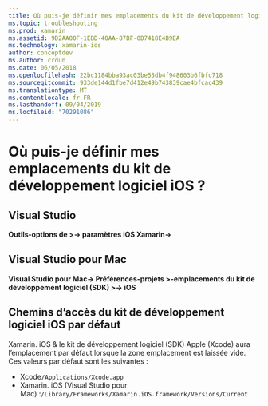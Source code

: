 ```yaml
---
title: Où puis-je définir mes emplacements du kit de développement logiciel iOS ?
ms.topic: troubleshooting
ms.prod: xamarin
ms.assetid: 9D2AA00F-1EBD-40AA-87BF-0D7418E4B9EA
ms.technology: xamarin-ios
author: conceptdev
ms.author: crdun
ms.date: 06/05/2018
ms.openlocfilehash: 22bc1184bba93ac03be55db4f948603b6fbfc718
ms.sourcegitcommit: 933de144d1fbe7d412e49b743839cae4bfcac439
ms.translationtype: MT
ms.contentlocale: fr-FR
ms.lasthandoff: 09/04/2019
ms.locfileid: "70291086"
---
```

# <a name="where-can-i-set-my-ios-sdk-locations"></a>Où puis-je définir mes emplacements du kit de développement logiciel iOS ?

## <a name="visual-studio"></a>Visual Studio

**Outils-options de >-> paramètres iOS Xamarin->**

## <a name="visual-studio-for-mac"></a>Visual Studio pour Mac

**Visual Studio pour Mac-> Préférences-projets >-emplacements du kit de développement logiciel (SDK) >-> iOS**

## <a name="default-ios-sdk-paths"></a>Chemins d’accès du kit de développement logiciel iOS par défaut

Xamarin. iOS & le kit de développement logiciel (SDK) Apple (Xcode) aura l’emplacement par défaut lorsque la zone emplacement est laissée vide. Ces valeurs par défaut sont les suivantes :

- Xcode`/Applications/Xcode.app`
- Xamarin. iOS (Visual Studio pour Mac) :`/Library/Frameworks/Xamarin.iOS.framework/Versions/Current`

